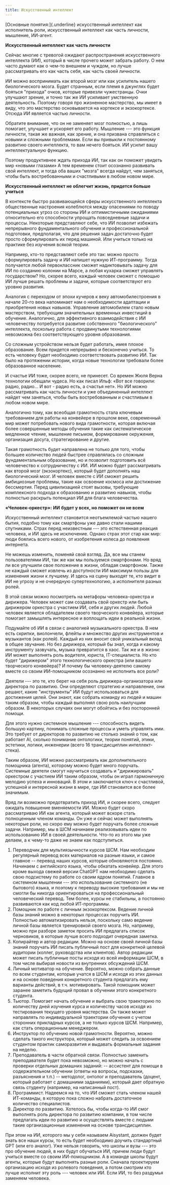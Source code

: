 ```yaml
---
title: Искусственный интеллект
---
```


[Основные понятия:]{.underline} искусственный интеллект как исполнитель
роли, искусственный интеллект как часть личности, мышление, ИИ-агент.

**Искусственный интеллект как часть личности**

Сейчас многие с тревогой ожидают распространения искусственного
интеллекта (ИИ), который в числе прочего может забрать работу. О нем
часто думают как о чем-то внешнем и чуждом, но лучше рассматривать его
как часть себя, как часть своей личности.

ИИ можно воспринимать как второй мозг или как усилитель нашего
биологического мозга. Будет странным, если племя в джунглях будет
бояться "прихода" очков, которые привезли чужестранцы. Очки улучшают
зрение, и точно так же ИИ усиливает умственную деятельность. Поэтому
говоря про жизненное мастерство, мы имеет в виду, что это мастерство
основывается на кортексе и экзокортексе. Отсюда ИИ является частью
личности.

Обратите внимание, что он не заменяет мозг полностью, а лишь помогает,
улучшает и ускоряет его работу. Мышление --- это функция личности, такая
же важная, как зрение, и она призвана справляться с новыми и сложными
проблемами. Если вы привыкли к постоянному развитию своего интеллекта,
то вам нечего бояться. ИИ усилит вашу интеллектуальную функцию.

Поэтому продуктивнее ждать прихода ИИ, так как он поможет увидеть мир
«новыми глазами» А тем временем стоит осознанно развивать свой
интеллект, и тогда оба ваших "мозга" всегда найдут, чем заняться, чтобы
быть востребованными и счастливыми в любом новом мире.

**Искусственный интеллект не облегчит жизнь, придется больше учиться**

В контексте быстро развивающейся сферы искусственного интеллекта
общественные настроения колеблются между опасениями по поводу
потенциальных угроз со стороны ИИ и оптимистичными ожиданиями
относительно его способности упрощать повседневные задачи и процессы.
Некоторые представляют себе, что ИИ позволит избежать непрерывного
фундаментального обучения и профессиональной подготовки, предполагая,
что для решения задач достаточно будет просто сформулировать их перед
машиной. Или учиться только на практике без изучения всякой теории.

Например, кто-то представляют себе это так: можно просто сформулировать
задачу и ИИ напишет нужную ИТ-программу. Тогда получается любой
первоклассник сможет надиктовывать задачу для ИИ по созданию колонии на
Марсе, а любая кухарка сможет управлять государством? Но, скорее всего,
каждый человек сможет с помощью ИИ лучше решать проблемы и задачи,
которые соответствуют его уровню развития.

Аналогия с переходом от эпохи кучеров к веку автомобилестроения в начале
20-го века напоминает нам о необходимости адаптации и приобретения новых
навыков. Управление автомобилем стало новым мастерством, требующим
значительных временных инвестиций в обучение. Аналогично, для
эффективного взаимодействия с ИИ человечеству потребуется развитие
собственного "биологического" интеллекта, поскольку работа с
продвинутыми технологиями невозможна без соответствующего уровня
образования.

Со сложным устройством нельзя будет работать, имея плохое образование.
Всем придется непрерывно и бесконечно учиться. То есть человеку будет
необходимо соответствовать развитию ИИ. Так было на протяжении истории,
когда новые технологии требовали более образованное население.

И счастье ИИ тоже, скорее всего, не принесет. Со времен Жюля Верна
технологии обещали чудеса. Но как писал Ильф: «Вот все говорили: радио,
радио... И вот - радио есть, а счастья нет». Но ИИ можно рассматривать
как часть личности и уже объединенный интеллект найдет чем заняться,
чтобы быть востребованным и счастливым в любом новом мире.

Аналогично тому, как всеобщая грамотность стала ключевым требованием для
работы на конвейере в прошлом веке, современный мир может потребовать
нового вида грамотности, которая включая более совершенные методы
обучения такие как систематическое медленное чтение, мышление письмом,
формирование окружения, организация досуга, стратегирование и другие.

Такая грамотность будет направлена не только для того, чтобы большее
количество людей быстрее справлялась со сложным фундаментальным
образование, но и позволит подготовить всё человечество к сотрудничеству
с ИИ. ИИ можно будет рассматривать как второй мозг (экзокортекс),
который будет дополнять наш биологический мозг. И человек вместе с ИИ
сможет решить амбициозные проблемы, такие как освоение космоса или
достижение бессмертия. Перед цивилизацией стоят вызовы, требующие
комплексного подхода к образованию и развитию навыков, чтобы полностью
раскрыть потенциал ИИ для блага человечества.

**«Человек-оркестр»:** **ИИ** **будет у всех, но поможет он не всем**

Искусственный интеллект становится неотъемлемой частью нашего бытия,
подобно тому как смартфоны уже давно стали нашими спутниками. Страх
перед неизвестным --- это естественная реакция человека, и ИИ здесь не
исключение. Однако страх этот стар как мир: люди боялись всего нового,
от изобретения колеса до появления интернета.

Не можешь изменить, поменяй свой взгляд. Да, все мы станем
пользователями ИИ, так же как мы пользуемся смартфонами. Но вряд ли все
улучшили свое положение в жизни, обладая смартфоном. Также не каждый
сможет извлечь из доступности ИИ максимум пользы для изменения жизни к
лучшему. И здесь на сцену выходят те, кто видит в ИИ не угрозу и не
очередную супертехнологию, а исполнителя разных ролей.

В этой связи можно посмотреть на метафоры человека-оркестра и дирижера.
Человек может сам создавать свой оркестр или быть дирижером оркестра с
участием ИИ, себя и других людей. Любой человек является обладателем
своего творческого конвейера, которые помогает замышлять интересное и
воплощать идеи в реальной жизни.

Подумайте об ИИ в связи с аналогией музыкального оркестра. В нем есть
скрипки, виолончели, флейты и множество других инструментов и музыкантов
(как ролей). Каждый из них вносит свой уникальный вклад в общее
звучание. Но без дирижера, который бы знал, когда и какому инструменту
зазвучать, музыка превратится в хаос. Так же и в жизни: ИИ может
выполнять роль водителя, юриста, IT-специалиста. Но кто будет
"дирижером" этого технологического оркестра (или вашего творческого
конвейера)? И почему бы человеку-деятелю самому вместе со своим
ИИ-помощником осознанно не исполнить все роли?

Деятели --- это те, кто берет на себя роль дирижера-организатора или
директора по развитию. Они определяют стратегию и направление, они
решают, какие "инструменты" ИИ будут использоваться для достижения
целей. Они знают, как собрать команду из людей и машин таким образом,
чтобы каждый выполнял свою роль наилучшим образом. В некоторых случаях
они могут обойтись и без посторонней помощи.

Для этого нужно системное мышление --- способность видеть большую
картину, понимать сложные процессы и уметь управлять ими. Это требует от
директоров по развитию не столько знаний о том, как работает AI, сколько
понимание онтологики, теории понятий, этики, эстетики, логики, инженерии
(всего 16 трансдисциплин интеллект-стека).

Таким образом, ИИ можно рассматривать как дополнительного помощника
(агента), которому можно будет много поручать. Системные деятели смогут
научиться создавать и "дирижировать" оркестром с участием ИИ таким
образом, чтобы он играл гармоничную мелодию успеха и инноваций. В этом и
заключается ключ к счастливой, успешной и интересной жизни в мире, где
ИИ становится все более значимым.

Вряд ли возможно предотвратить приход ИИ, и скорее всего, следует
ожидать повышение вменяемости ИИ. Можно будет скоро рассматриваю ИИ как
агента, который может вскоре стать полноценным членом команды. Он уже и
сейчас может выполнять некоторые роли, но скоро ему можно будет поручать
более сложные задачи. Например, мы в ШСМ начинаем реализовывать идеи по
использованию ИИ в своей деятельности. Что-то из этого мы уже делаем, а
к чему-то даже не знаем как подступиться.

1.  Переводчик для мультиязычности курсов ШСМ. Нам необходим регулярный
    перевод всех материалов на разные языки, и самое главное -- перевод
    наших курсов, которые обновляются постоянно. Начинаем с английского
    языка, чтобы обкатать конвейер. Для этого кроме выхода свежей версии
    ChatGPT нам необходимо сделать свою подсистему по работе со своим
    ядром понятий. Главное в системном мышлении --- это использование
    системного (не бытового) языка, и поэтому к переводу высокие
    требования и мы не смогли бы никогда ориентироваться на
    профессиональный человеческий перевод. Тем более, курсы не
    стабильны, а постоянно развиваются как код любой ИТ-программы.
2.  Помощник по работе с личным экзокортексом. Ведение личной базы
    знаний можно в некоторых процессах поручить ИИ. Полностью
    автоматизировать нельзя, поскольку само ведение личной базы является
    тренировкой своего мозга. Но, например, можно при разборе заметок
    просить ИИ предлагать список черновиков, в которые лучше всего
    подходит очередная заметка.
3.  Копирайтер и автор редакции. Можно на основе своей личной базы
    знаний поручать ИИ писать публичный пост для конкретной целевой
    аудитории (коллег, руководства или клиентов). Автор редакции может
    писать публичные посты исходя из всей информации ШСМ, в том числе
    выбирая новости из внутренних обсуждений ШСМ.
4.  Личный мотиватор на обучение. Вероятно, можно собрать данные по всем
    студентам, которые учатся в ШСМ и исходя из этих данных и на основе
    поведения конкретного студента предлагать ему варианты действий, в
    т.ч. мотивировать. Такой помощник может заранее заметить будущий
    провал в обучении этого конкретного студента.
5.  Тьютор. Помогает начать обучение и выбрать свою траекторию по
    количеству дней изучения курса и количеству часов исходя из
    тестирования текущего уровня мастерства. Он также может направлять
    по индивидуальной траектории обучения с учетом сторонних прикладных
    курсов, а не только курсов ШСМ. Например, как стать операционным
    менеджером.
6.  Инструктор по обучению новой грамотности. Вероятно, можно сделать
    такого инструктора, который может следить за освоением студентом
    практик саморазвития и выдавать формальные задания на неделю.
7.  Преподаватель в части обратной связи. Полностью заменить
    преподавателя будет пока невозможно, но можно начать с проверки
    отдельных домашних заданий: -- ассистент для помощи в содержательном
    обучении (ответы на вопросы, подсказки, разъяснения и т.п.) --
    методолог, онтолог и преподаватель (доцент, который работает с
    домашними заданиями), который дает обратную связь студенту
    (например, на написанный пост).
8.  Программист. Надеемся на то, что ИИ сможет стать членом нашей
    ИТ-команды, в которую пока сложно набрать достаточное количество
    специалистов.
9.  Директор по развитию. Хотелось бы, чтобы когда-то ИИ смог выполнять
    роль директора по развитию компании, в том числе предлагать идеи по
    развитию и осуществлять вместе с людьми такие организационные
    изменения на основе трансдисциплин.

При этом на ИИ, которого мы у себя называем Aisystant, должен будет
знать все наши курсы, то есть будет необходимо доучить стандартный GPT
(или его аналог). Уже нельзя говорить, что школы и вузы --- это про
обучение людей, в них будут обучаться ИИ, причем люди будут учиться
вместе со своим ИИ-помощником. А в команде школы будут агенты, которые
будут выполнять разные роли. Сначала проектируем организацию исходя из
ролевого поведения, а потом смотрим кто лучше исполнит эту роль ---
человек или ИИ. Если ИИ, то без раздумья заменяем человека.
